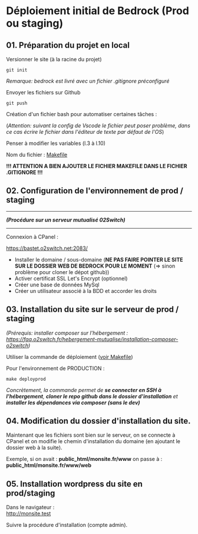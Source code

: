 # Déploiement initial de Bedrock (Prod ou staging)

## 01. Préparation du projet en local

Versionner le site (à la racine du projet)

    git init

*Remarque: bedrock est livré avec un fichier .gitignore préconfiguré*

Envoyer les fichiers sur Github

    git push

Création d'un fichier bash pour automatiser certaines tâches :

(*Attention: suivant la config de Vscode le fichier peut poser problème, dans ce cas écrire le fichier dans l'éditeur de texte par défaut de l'OS*)

Penser à modifier les variables (l.3 à l.10)  

Nom du fichier : [Makefile](Makefile)

**!!! ATTENTION A BIEN AJOUTER LE FICHIER MAKEFILE DANS LE FICHIER .GITIGNORE !!!**

## 02. Configuration de l'environnement de prod / staging

*****************
***__(Procédure sur un serveur mutualisé 02Switch)__***
*****************
Connexion à CPanel :

https://bastet.o2switch.net:2083/

* Installer le domaine / sous-domaine (**NE PAS FAIRE POINTER LE SITE SUR LE DOSSIER WEB DE BEDROCK POUR LE MOMENT** (=> sinon problème pour cloner le dépot github))
* Activer certificat SSL Let's Encrypt (optionnel)
* Créer une base de données MySql
* Créer un utilisateur associé à la BDD et accorder les droits

## 03. Installation du site sur le serveur de prod / staging

*(Prérequis: installer composer sur l'hébergement : https://faq.o2switch.fr/hebergement-mutualise/installation-composer-o2switch)*

Utiliser la commande de déploiement ([voir Makefile](Makefile))

Pour l'environnement de PRODUCTION :

    make deployprod

  *Concrètement, la commande permet de **se connecter en SSH à l'hébergement**, **cloner le repo github dans le dossier d'installation** et **installer les dépendances via composer (sans le dev)***

## 04. Modification du dossier d'installation du site.

Maintenant que les fichiers sont bien sur le serveur, on se connecte à CPanel et on modifie le chemin d'installation du domaine (en ajoutant le dossier web à la suite).

Exemple, si on avait : **public_html/monsite.fr/www** on passe à : **public_html/monsite.fr/www/web**

## 05. Installation wordpress du site en prod/staging

Dans le navigateur :  
http://monsite.test

Suivre la procédure d'installation (compte admin).
